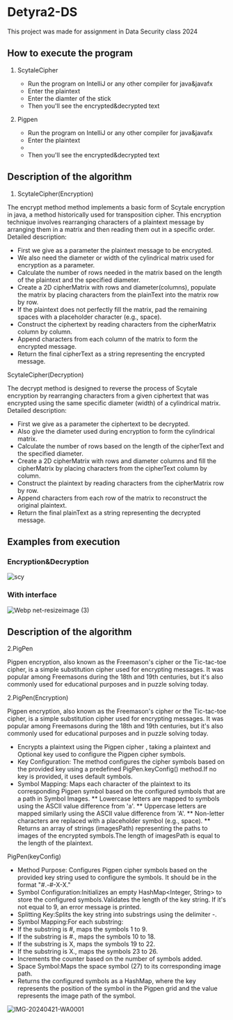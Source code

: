 # Detyra2-DS


This project was made for assignment in Data Security class 2024

## How to execute the program

1. ScytaleCipher
   * Run the program on IntelliJ or any other compiler for java&javafx
   * Enter the plaintext
   * Enter the diamter of the stick
   * Then you'll see the encrypted&decrypted text

2. Pigpen
   * Run the program on IntelliJ or any other compiler for java&javafx
   * Enter the plaintext
   * 
   * Then you'll see the encrypted&decrypted text

   





## Description of the algorithm

1. ScytaleCipher(Encryption)

The encrypt method method implements a basic form of Scytale encryption in java, a method historically used for transposition cipher. This encryption technique involves rearranging characters of a plaintext message by arranging them in a matrix and then reading them out in a specific order.
Detailed description:

* First we give as a parameter the plaintext message to be encrypted.
* We also need the diameter or width of the cylindrical matrix used for encryption as a parameter.
* Calculate the number of rows needed in the matrix based on the length of the plaintext and the specified diameter.
* Create a 2D cipherMatrix with rows and diameter(columns), populate the matrix by placing characters from the plainText into the matrix row by row.
* If the plaintext does not perfectly fill the matrix, pad the remaining spaces with a placeholder character (e.g., space).
* Construct the ciphertext by reading characters from the cipherMatrix column by column.
* Append characters from each column of the matrix to form the encrypted message.
* Return the final cipherText as a string representing the encrypted message.

ScytaleCipher(Decryption)

The decrypt method is designed to reverse the process of Scytale encryption by rearranging characters from a given ciphertext that was encrypted using the same specific diameter (width) of a cylindrical matrix.
Detailed description:

* First we give as a parameter the ciphertext to be decrypted.
* Also give the diameter used during encryption to form the cylindrical matrix.
* Calculate the number of rows based on the length of the cipherText and the specified diameter.
* Create a 2D cipherMatrix with rows and diameter columns and fill the cipherMatrix by placing characters from the cipherText column by column.
* Construct the plaintext by reading characters from the cipherMatrix row by row.
* Append characters from each row of the matrix to reconstruct the original plaintext.
* Return the final plainText as a string representing the decrypted message.

## Examples from execution

### Encryption&Decryption

![scy](https://github.com/KaltrinaKrasniqi/Detyra2-DS/assets/116883212/577dec28-2688-4b0d-baff-8f96f79e5e66)

### With interface

![Webp net-resizeimage (3)](https://github.com/KaltrinaKrasniqi/Detyra2-DS/assets/116883212/8e63d471-cf78-4a49-a15d-e2bf557b1e35)



## Description of the algorithm

2.PigPen

Pigpen encryption, also known as the Freemason's cipher or the Tic-tac-toe cipher, is a simple substitution cipher used for encrypting messages. It was popular among Freemasons during the 18th and 19th centuries, but it's also commonly used for educational purposes and in puzzle solving today.


2.PigPen(Encryption)

Pigpen encryption, also known as the Freemason's cipher or the Tic-tac-toe cipher, is a simple substitution cipher used for encrypting messages. It was popular among Freemasons during the 18th and 19th centuries, but it's also commonly used for educational purposes and in puzzle solving today.

*	Encrypts a plaintext using the Pigpen cipher , taking a plaintext and Optional key used to configure the Pigpen cipher symbols.
*	Key Configuration: The method configures the cipher symbols based on the provided key using a predefined PigPen.keyConfig() method.If no key is provided, it uses default symbols.
*	Symbol Mapping: Maps each character of the plaintext to its corresponding Pigpen symbol based on the configured symbols that are a path in Symbol Images.
** Lowercase letters are mapped to symbols using the ASCII value difference from 'a'.
** Uppercase letters are mapped similarly using the ASCII value difference from 'A'.
** Non-letter characters are replaced with a placeholder symbol (e.g., space).
** Returns an array of strings (imagesPath) representing the paths to images of the encrypted symbols.The length of imagesPath is equal to the length of the plaintext.

PigPen(keyConfig)

* Method Purpose: Configures Pigpen cipher symbols based on the provided key string used to configure the symbols. It should be in the format "#.-#-X-X."
* Symbol Configuration:Initializes an empty HashMap<Integer, String> to store the configured symbols.Validates the length of the key string. If it's not equal to 9, an error message is printed.
*	Splitting Key:Splits the key string into substrings using the delimiter -.
*	Symbol Mapping:For each substring:
* If the substring is #, maps the symbols 1 to 9.
* If the substring is #., maps the symbols 10 to 18.
* If the substring is X, maps the symbols 19 to 22.
* If the substring is X., maps the symbols 23 to 26.
* Increments the counter based on the number of symbols added.
*	Space Symbol:Maps the space symbol (27) to its corresponding image path.
*	Returns the configured symbols as a HashMap, where the key represents the position of the symbol in the Pigpen grid and the value represents the image path of the symbol.






![IMG-20240421-WA0001](https://github.com/KaltrinaKrasniqi/Detyra2-DS/assets/116361933/e635257d-3d47-41d5-b044-4cb129e1738f)








   


